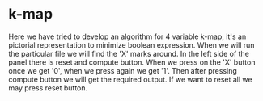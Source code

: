 # k-map
Here we have tried to develop an algorithm for 4 variable k-map, it's an pictorial representation to minimize boolean expression. 
When we will run the particular file we will find the 'X' marks around.
In the left side of the panel there is reset and compute button. When we press on the 'X' button once we get '0', when we press again we get
'1'. Then after pressing compute button we will get the required output. If we want to reset all we may press reset button.
